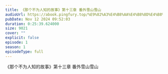 ```yaml
---
title: 《那个不为人知的故事》第十三章 番外雪山雪山
audioUrl: https://abook.pingfury.top/%E9%82%A3%E4%B8%AA%E4%B8%8D%E4%B8%BA%E4%BA%BA%E7%9F%A5%E7%9A%84%E6%95%85%E4%BA%8B-13-%E7%AC%AC%E5%8D%81%E4%B8%89%E7%AB%A0%20%E7%95%AA%E5%A4%96%E9%9B%AA%E5%B1%B1%E9%9B%AA%E5%B1%B1-39bee_44.wav
pubDate: Nov 12 2024 09:52:03
duration: 0:25:39.624000
size: 9021
cover: ""
explicit: false
episode: 1
season: 1
episodeType: full
---
```

《那个不为人知的故事》第十三章 番外雪山雪山